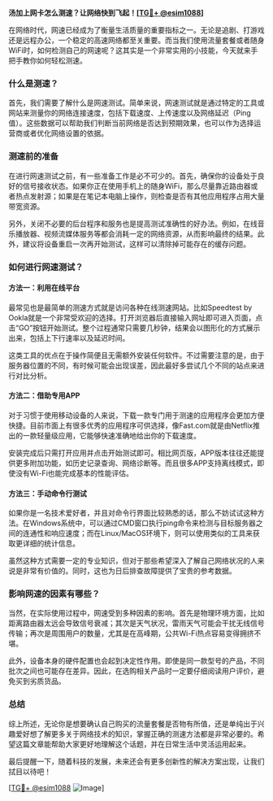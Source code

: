 **汤加上网卡怎么测速？让网络快到飞起！[[TG💪+ @esim1088](https://t.me/s/esim1088)]**

在网络时代，网速已经成为了衡量生活质量的重要指标之一。无论是追剧、打游戏还是远程办公，一个稳定的高速网络都至关重要。而当我们使用流量套餐或者随身WiFi时，如何检测自己的网速呢？这其实是一个非常实用的小技能，今天就来手把手教你如何轻松测速。

### 什么是测速？

首先，我们需要了解什么是网速测试。简单来说，网速测试就是通过特定的工具或网站来测量你的网络连接速度，包括下载速度、上传速度以及网络延迟（Ping值）。这些数据可以帮助我们判断当前网络是否达到预期效果，也可以作为选择运营商或者优化网络设置的依据。

### 测速前的准备

在进行网速测试之前，有一些准备工作是必不可少的。首先，确保你的设备处于良好的信号接收状态。如果你正在使用手机上的随身WiFi，那么尽量靠近路由器或者热点发射源；如果是在笔记本电脑上操作，则检查是否有其他应用程序占用大量带宽资源。

另外，关闭不必要的后台程序和服务也是提高测试准确性的好办法。例如，在线音乐播放器、视频流媒体服务等都会消耗一定的网络资源，从而影响最终的结果。此外，建议将设备重启一次再开始测试，这样可以清除掉可能存在的缓存问题。

### 如何进行网速测试？

#### 方法一：利用在线平台

最常见也是最简单的测速方式就是访问各种在线测速网站。比如Speedtest by Ookla就是一个非常受欢迎的选择。打开浏览器后直接输入网址即可进入页面，点击“GO”按钮开始测试。整个过程通常只需要几秒钟，结果会以图形化的方式展示出来，包括上下行速率以及延迟时间。

这类工具的优点在于操作简便且无需额外安装任何软件。不过需要注意的是，由于服务器位置的不同，有时候可能会出现误差，因此最好多尝试几个不同的站点来进行对比分析。

#### 方法二：借助专用APP

对于习惯于使用移动设备的人来说，下载一款专门用于测速的应用程序会更加方便快捷。目前市面上有很多优秀的应用程序可供选择，像Fast.com就是由Netflix推出的一款轻量级应用，它能够快速准确地给出你的下载速度。

安装完成后只需打开应用并点击开始测试即可。相比网页版，APP版本往往还能提供更多附加功能，如历史记录查询、网络诊断等。而且很多APP支持离线模式，即使没有Wi-Fi也能完成基本的性能评估。

#### 方法三：手动命令行测试

如果你是一名技术爱好者，并且对命令行界面比较熟悉的话，那么不妨试试这种方法。在Windows系统中，可以通过CMD窗口执行ping命令来检测与目标服务器之间的连通性和响应速度；而在Linux/MacOS环境下，则可以使用类似的工具来获取更详细的统计信息。

虽然这种方式需要一定的专业知识，但对于那些希望深入了解自己网络状况的人来说是非常有价值的。同时，这也为日后排查故障提供了宝贵的参考数据。

### 影响网速的因素有哪些？

当然，在实际使用过程中，网速受到多种因素的影响。首先是物理环境方面，比如距离路由器太远会导致信号衰减；其次是天气状况，雷雨天气可能会干扰无线信号传输；再次是周围用户的数量，尤其是在高峰期，公共Wi-Fi热点容易变得拥挤不堪。

此外，设备本身的硬件配置也会起到决定性作用。即使是同一款型号的产品，不同批次之间也可能存在差异。因此，在选购相关产品时一定要仔细阅读用户评价，避免买到劣质货品。

### 总结

综上所述，无论你是想要确认自己购买的流量套餐是否物有所值，还是单纯出于兴趣爱好想了解更多关于网络技术的知识，掌握正确的测速方法都是非常必要的。希望这篇文章能帮助大家更好地理解这个话题，并在日常生活中灵活运用起来。

最后提醒一下，随着科技的发展，未来还会有更多创新性的解决方案出现，让我们拭目以待吧！

[[TG💪+ @esim1088](https://t.me/s/esim1088) ![Image](https://i.postimg.cc/4NQfJmqS/Snipaste-2025-05-13-00-14-12.png)]